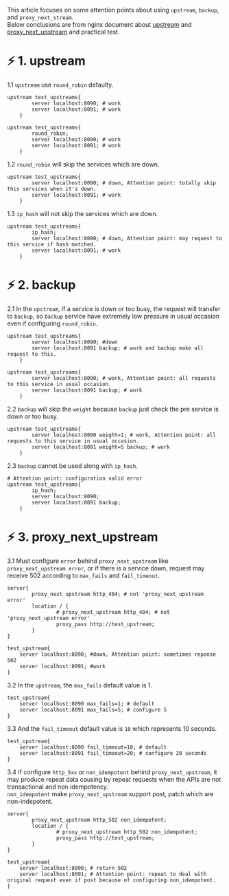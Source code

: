 This article focuses on some attention points about using `upstream`, `backup`, and `proxy_next_stream`.  
Below conclusions are from nginx document about [upstream](http://nginx.org/en/docs/http/ngx_http_upstream_module.html#max_fails) and [proxy_next_upstream](http://nginx.org/en/docs/http/ngx_http_proxy_module.html#proxy_next_upstream) and practical test.
# :zap: 1. upstream
1.1 `upstream` use `round_robin` defaulty.   
```
upstream test_upstreams{
        server localhost:8090; # work
        server localhost:8091; # work
    }
    
upstream test_upstreams{
        round_robin;
        server localhost:8090; # work
        server localhost:8091; # work
    }
```
1.2 `round_robin` will skip the services which are down.  
```
upstream test_upstreams{
        server localhost:8090; # down, Attention point: totally skip this services when it's down.
        server localhost:8091; # work
    }
```
1.3 `ip_hash` will not skip the services which are down.  
```
upstream test_upstreams{
        ip_hash;
        server localhost:8090; # down, Attention point: may request to this service if hash matched.
        server localhost:8091; # work
    }
```

# :zap: 2. backup
2.1 In the `upstream`, if a service is down or too busy, the request will transfer to `backup`, so `backup` service have extremely low pressure in usual occasion even if configuring `round_robin`.  
```
upstream test_upstreams{
        server localhost:8090; #down
        server localhost:8091 backup; # work and backup make all request to this.
    }
```

```
upstream test_upstreams{
        server localhost:8090; # work, Attention point: all requests to this service in usual occasion.
        server localhost:8091 backup; # work
    }
```

2.2 `backup` will skip the `weight` because `backup` just check the pre service is down or too busy.  
```
upstream test_upstreams{
        server localhost:8090 weight=1; # work, Attention point: all requests to this service in usual occasion.
        server localhost:8091 weight=5 backup; # work
    }
```

2.3 `backup` cannot be used along with `ip_hash`.  
```
# Attention point: configuration valid error
upstream test_upstreams{
        ip_hash;
        server localhost:8090;
        server localhost:8091 backup;
    }
```

# :zap: 3. proxy_next_upstream
3.1 Must configure `error` behind `proxy_next_upstream` like `proxy_next_upstream error`, or if there is a service down, request may receive 502 according to `max_fails` and `fail_timeout`.  
```
server{
        proxy_next_upstream http_404; # not 'proxy_next_upstream error'
        location / {
                # proxy_next_upstream http_404; # not 'proxy_next_upstream error'
                proxy_pass http://test_upstream;
        }
}

test_upstream{
    server localhost:8090; #down, Attention point: sometimes reponse 502
    server localhost:8091; #work
}
```

3.2 In the `upstream`, the `max_fails` default value is 1.  
```
test_upstream{
    server localhost:8090 max_fails=1; # default
    server localhost:8091 max_fails=5; # configure 5
}
```

3.3 And the `fail_timeout` default value is `10` which represents 10 seconds.  
```
test_upstream{
    server localhost:8090 fail_timeout=10; # default
    server localhost:8091 fail_timeout=20; # configure 20 seconds
}
```

3.4 If configure `http_5xx` or `non_idempotent` behind `proxy_next_upstream`, it may produce repeat data causing by repeat requests when the APIs are not transactional and non idempotency.  
`non_idempotent` make `proxy_next_upstream` support post, patch which are non-indepotent.

```
server{
        proxy_next_upstream http_502 non_idempotent;
        location / {
                # proxy_next_upstream http_502 non_idempotent;
                proxy_pass http://test_upstream;
        }
}

test_upstream{
    server localhost:8090; # return 502
    server localhost:8091; # Attention point: repeat to deal with original request even if post because of configuring non_idempotent.
}
```
